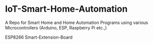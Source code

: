 # IoT-Smart-Home-Automation
A Repo for Smart Home and Home Automation Programs using various Microcontrollers (Arduino, ESP, Raspberry Pi etc.,)

ESP8266 Smart-Extension-Board
